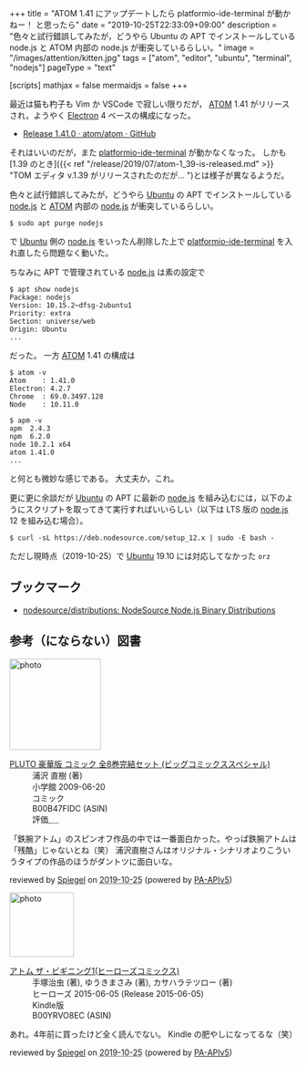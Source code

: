 +++
title = "ATOM 1.41 にアップデートしたら platformio-ide-terminal が動かねー！ と思ったら"
date =  "2019-10-25T22:33:09+09:00"
description = "色々と試行錯誤してみたが，どうやら Ubuntu の APT でインストールしている node.js と ATOM 内部の node.js が衝突しているらしい。"
image = "/images/attention/kitten.jpg"
tags = ["atom", "editor", "ubuntu", "terminal", "nodejs"]
pageType = "text"

[scripts]
  mathjax = false
  mermaidjs = false
+++

最近は猫も杓子も Vim か VSCode で寂しい限りだが， [ATOM] 1.41 がリリースされ，ようやく [Electron] 4 ベースの構成になった。

- [Release 1.41.0 · atom/atom · GitHub](https://github.com/atom/atom/releases/tag/v1.41.0)

それはいいのだが，また [platformio-ide-terminal] が動かなくなった。
しかも [1.39 のとき]({{< ref "/release/2019/07/atom-1_39-is-released.md" >}} "TOM エディタ v.1.39 がリリースされたのだが...
")とは様子が異なるようだ。

色々と試行錯誤してみたが，どうやら [Ubuntu] の APT でインストールしている [node.js] と [ATOM] 内部の [node.js] が衝突しているらしい。

```text
$ sudo apt purge nodejs
```

で [Ubuntu] 側の [node.js] をいったん削除した上で [platformio-ide-terminal] を入れ直したら問題なく動いた。

ちなみに APT で管理されている [node.js] は素の設定で

```text
$ apt show nodejs
Package: nodejs
Version: 10.15.2~dfsg-2ubuntu1
Priority: extra
Section: universe/web
Origin: Ubuntu
...
```

だった。
一方 [ATOM] 1.41 の構成は

```text
$ atom -v
Atom    : 1.41.0
Electron: 4.2.7
Chrome  : 69.0.3497.128
Node    : 10.11.0

$ apm -v
apm  2.4.3
npm  6.2.0
node 10.2.1 x64
atom 1.41.0
...
```

と何とも微妙な感じである。
大丈夫か，これ。

更に更に余談だが [Ubuntu] の APT に最新の [node.js] を組み込むには，以下のようにスクリプトを取ってきて実行すればいいらしい（以下は LTS 版の [node.js] 12 を組み込む場合）。

```text
$ curl -sL https://deb.nodesource.com/setup_12.x | sudo -E bash -
```

ただし現時点（2019-10-25）で [Ubuntu] 19.10 には対応してなかった `orz`

## ブックマーク

- [nodesource/distributions: NodeSource Node.js Binary Distributions](https://github.com/nodesource/distributions)

[ATOM]: https://atom.io/
[Electron]: https://electronjs.org/ "Electron | Build cross platform desktop apps with JavaScript, HTML, and CSS."
[platformio-ide-terminal]: https://atom.io/packages/platformio-ide-terminal
[node.js]: https://nodejs.org/en/
[Ubuntu]: https://www.ubuntu.com/ "The leading operating system for PCs, IoT devices, servers and the cloud | Ubuntu"

## 参考（にならない）図書

<div class="hreview">
  <div class="photo"><a class="item url" href="https://www.amazon.co.jp/dp/B00B47FIDC?tag=baldandersinf-22&linkCode=ogi&th=1&psc=1"><img src="https://m.media-amazon.com/images/I/51F+fSE3o+L._SL160_.jpg" width="160" alt="photo"></a></div>
  <dl class="fn">
    <dt><a href="https://www.amazon.co.jp/dp/B00B47FIDC?tag=baldandersinf-22&linkCode=ogi&th=1&psc=1">PLUTO 豪華版 コミック 全8巻完結セット (ビッグコミックススペシャル)</a></dt>
    <dd>浦沢 直樹 (著)</dd>
    <dd>小学館 2009-06-20</dd>
    <dd>コミック</dd>
    <dd>B00B47FIDC (ASIN)</dd>
    <dd>評価<abbr class="rating fa-sm" title="4">&nbsp;<i class="fas fa-star"></i>&nbsp;<i class="fas fa-star"></i>&nbsp;<i class="fas fa-star"></i>&nbsp;<i class="fas fa-star"></i>&nbsp;<i class="far fa-star"></i></abbr></dd>
  </dl>
  <p class="description">「鉄腕アトム」のスピンオフ作品の中では一番面白かった。やっぱ鉄腕アトムは「残酷」じゃないとね（笑） 浦沢直樹さんはオリジナル・シナリオよりこういうタイプの作品のほうがダントツに面白いな。</p>
  <p class="powered-by">reviewed by <a href='#maker' class='reviewer'>Spiegel</a> on <abbr class="dtreviewed" title="2019-10-25">2019-10-25</abbr> (powered by <a href="https://affiliate.amazon.co.jp/assoc_credentials/home">PA-APIv5</a>)</p>
</div>
<div class="hreview">
  <div class="photo"><a class="item url" href="https://www.amazon.co.jp/dp/B00YRVO8EC?tag=baldandersinf-22&linkCode=ogi&th=1&psc=1"><img src="https://m.media-amazon.com/images/I/61Rdpb2-zML._SL160_.jpg" width="113" alt="photo"></a></div>
  <dl class="fn">
    <dt><a href="https://www.amazon.co.jp/dp/B00YRVO8EC?tag=baldandersinf-22&linkCode=ogi&th=1&psc=1">アトム ザ・ビギニング1(ヒーローズコミックス)</a></dt>
    <dd>手塚治虫 (著), ゆうきまさみ (著), カサハラテツロー (著)</dd>
    <dd>ヒーローズ 2015-06-05 (Release 2015-06-05)</dd>
    <dd>Kindle版</dd>
    <dd>B00YRVO8EC (ASIN)</dd>
  </dl>
  <p class="description">あれ。4年前に買ったけど全く読んでない。 Kindle の肥やしになってるな（笑）</p>
  <p class="powered-by">reviewed by <a href='#maker' class='reviewer'>Spiegel</a> on <abbr class="dtreviewed" title="2019-10-25">2019-10-25</abbr> (powered by <a href="https://affiliate.amazon.co.jp/assoc_credentials/home">PA-APIv5</a>)</p>
</div>
